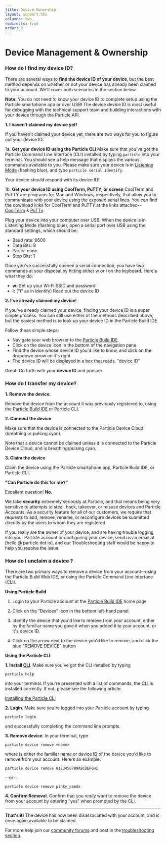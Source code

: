 ```yaml
---
title: Device Ownership
layout: support.hbs
columns: two
redirects: true
order: 3
---
```


Device Management & Ownership
===

### How do I find my device ID?

There are several ways to **find the device ID of your device**, but the best method depends on whether or not your device has already been claimed to your account.  We'll cover both scenarios in the section below.

**Note:** You do not need to know your device ID to complete setup using the Particle smartphone app or over USB!  The device device ID is most useful for debugging with the technical support team and building interactions with your device through the Particle API.

**1. I haven't claimed my device yet!**

If you haven't claimed your device yet, there are two ways for you to figure out your device ID:

  1a. **Get your device ID using the Particle CLI** Make sure that you've got the Particle Command Line Interface (CLI) installed by typing `particle`
into your terminal.
You should see a help message that displays the various commands available to you.  Please make sure your device is in [Listening Mode](https://mtc.cdn.vine.co/r/videos/B75AACF6B91015398617940668416_154e6c92f81.4.3.1608668747173494282_V_AMvRCF0NS2Y_i_y0FdDV9ABtESHh9GR_VFKEu8Pn8Q3ZHYx9l32NfspugyWKJh.mp4?versionId=l_G0UVaqFXFSdJVxAeJ3.56M1HhVfO9S) (flashing blue), and type ``particle serial identify``.

Your device should respond with its device ID!

  1b. **Get your device ID using CoolTerm, PuTTY, or screen** CoolTerm and PuTTY are programs for Mac and Windows, respectively, that allow you to communicate with your device using the exposed serial lines.  You can find the download links for CoolTerm and PuTTY at the links attached--
  [CoolTerm](http://freeware.the-meiers.org/) & [PuTTy](http://www.chiark.greenend.org.uk/~sgtatham/putty/latest.html).

Plug your device into your computer over USB. When the device is in Listening Mode (flashing blue), open a serial port over USB using the standard settings, which should be:

- Baud rate: 9600
- Data Bits: 8
- Parity: none
- Stop Bits: 1

Once you've successfully opened a serial connection, you have two commands at your disposal by hitting either w or i on the keyboard. Here's what they do:

- **w:** Set up your Wi-Fi SSID and password
- **i:** ("i" as in identify) Read out the device ID

**2. I've already claimed my device!**

If you've already claimed your device, finding your device ID is a super simple process. You can still use either of the methods described above, but the easiest method is to look up your device ID in the Particle Build IDE.

Follow these simple steps:

- Navigate your web browser to the [Particle Build IDE](https://build.particle.io/build).
- Click on the device icon in the bottom of the navigation pane
- Find the device whose device ID you'd like to know, and click on the dropdown arrow on it's right
- The device ID will be displayed in a box that reads, "device ID"


Great! Go forth with your **device ID** and prosper.


### How do I transfer my device?

**1. Remove the device.**

Remove the device from the account it was previously registered to, using the [Particle Build IDE](https://build.particle.io/build) or Particle CLI.

**2. Connect the device**

Make sure that the device is connected to the Particle Device Cloud (breathing or pulsing cyan).

Note that a device cannot be claimed unless it is connected to the
Particle Device Cloud, and is breathing/pulsing cyan.

**3. Claim the device**

Claim the device using the Particle smartphone app, Particle Build IDE, or Particle CLI.

**"Can Particle do this for me?"**

Excellent question! **No.**

We take **security** extremely seriously at Particle, and that means being very sensitive to attempts to steal, hack, takeover, or misuse devices and Particle Accounts. As a security feature for all of our customers, we require that requests to add, remove, rename, or reconfigure devices be submitted directly by the users to whom they are registered.

If you really are the owner of your device, and are having trouble logging into your Particle account or configuring your device, send us an email at [hello @ particle dot io], and our Troubleshooting staff would be happy to help you resolve the issue.

### How do I unclaim a device ?

There are two primary ways to remove a device from your account--using the Particle Build Web IDE, or using the Particle Command Line Interface (CLI).

**Using Particle Build**

1. Login to your Particle account at the [Particle Build IDE](https://build.particle.io/build) home page

2. Click on the "Devices" icon in the bottom left-hand panel

3. Identify the device that you'd like to remove from your account, either by the familiar name you gave it when you added it to your account, or it's device ID.

4. Click on the arrow next to the device you'd like to remove, and click the blue "REMOVE DEVICE" button


**Using the Particle CLI**

**1. Install [CLI](/tutorials/developer-tools/cli)**.  Make sure you've got the CLI installed by typing

``particle help``

into your terminal. If you're presented with a list of commands, the CLI is installed correctly. If not, please see the following article:

[Installing the Particle CLI](/tutorials/developer-tools/cli/)

**2. Login**.  Make sure you're logged into your Particle account by typing

``particle login``

and successfully completing the command line prompts.

**3. Remove device**.  In your terminal, type

``particle device remove <name>``

where <name> is either the familiar name or device ID of the device you'd like to remove from your account. Here's an example:

``particle device remove 0123456789ABCDEFGHI``

--or--

``particle device remove pinky_panda``

**4. Confirm Removal.**  Confirm that you *really* want to remove the device from your account by entering "yes" when prompted by the CLI.

---

**That's it!** The device has now been disassociated with your account, and is once again available to be claimed.

For more help join our [community forums](http://community.particle.io/) and post in the [troubleshooting section](https://community.particle.io/c/troubleshooting).
